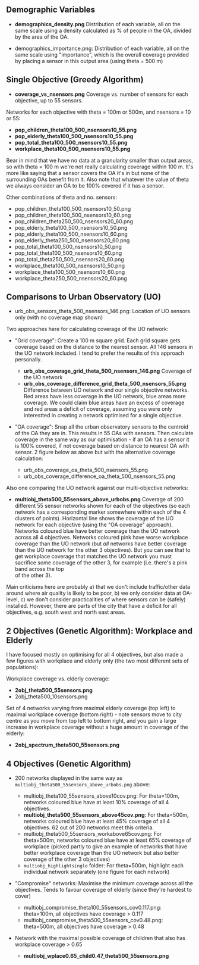 ## Demographic Variables

- **demographics_density.png** Distribution of each variable, all on the same scale using a density
calculated as % of people in the OA, divided by the area of the OA.

- demographics_importance.png: Distribution of each variable, all on the same scale using "importance",
which is the overall coverage provided by placing a sensor in this output area (using theta = 500 m)


## Single Objective (Greedy Algorithm)

- **coverage_vs_nsensors.png** Coverage vs. number of sensors for each objective, up to 55 sensors.

Networks for each objective with theta = 100m or 500m, and nsensors = 10 or 55:

- **pop_children_theta100_500_nsensors10_55.png**
- **pop_elderly_theta100_500_nsensors10_55.png**
- **pop_total_theta100_500_nsensors10_55.png**
- **workplace_theta100_500_nsensors10_55.png**

Bear in mind that we have no data at a granularity smaller than output areas, so with theta = 100 m we're not really calculating coverage within 100 m. It's more like saying that a sensor covers the OA it's in but none of the surrounding OAs benefit from it. Also note that  whatever the value of theta we always consider an OA to be 100% covered if it has a sensor.

Other combinations of theta and no. sensors:

- pop_children_theta100_500_nsensors10_50.png
- pop_children_theta100_500_nsensors10_60.png
- pop_children_theta250_500_nsensors20_60.png
- pop_elderly_theta100_500_nsensors10_50.png
- pop_elderly_theta100_500_nsensors10_60.png
- pop_elderly_theta250_500_nsensors20_60.png
- pop_total_theta100_500_nsensors10_50.png
- pop_total_theta100_500_nsensors10_60.png
- pop_total_theta250_500_nsensors20_60.png
- workplace_theta100_500_nsensors10_50.png
- workplace_theta100_500_nsensors10_60.png
- workplace_theta250_500_nsensors20_60.png


## Comparisons to Urban Observatory (UO)

- urb_obs_sensors_theta_500_nsensors_146.png: Location of UO sensors only (with no coverage map shown)

Two approaches here for calculating coverage of the UO network:

- "Grid coverage": Create a 100 m square grid. Each grid square gets coverage based on the distance to the nearest
sensor. All 146 sensors in the UO network included. I tend to prefer the results of this approach
personally.
  - **urb_obs_coverage_grid_theta_500_nsensors_146.png** Coverage of the UO network
  - **urb_obs_coverage_difference_grid_theta_500_nsensors_55.png** Difference between UO network and our single
  objective networks. Red areas have less coverage in the UO network, blue areas more coverage. We could claim blue areas have an excess of coverage and red areas a deficit of coverage, assuming you were only interestted in creating
  a network optimised for a single objective.

- "OA coverage": Snap all  the urban observatory sensors to the centroid of the OA they are in. This results in 55
OAs with sensors. Then calculate coverage in the same way as our optimisation - if an OA has a sensor it is 100%
covered, if not coverage based on distance to nearest OA with sensor. 2 figure below as above but with the alternative coverage calculation:
  - urb_obs_coverage_oa_theta_500_nsensors_55.png
  - urb_obs_coverage_difference_oa_theta_500_nsensors_55.png

Also one comparing the UO network against our multi-objective networks:

- **multiobj_theta500_55sensors_above_urbobs.png** Coverage of 200 different 55 sensor networks shown for
each of the objectives (so each network has a corresponding marker somewhere within each of the 4 clusters of points). Horizontal line shows the coverage of the UO network for each objective (using the "OA coverage" approach). Networks coloured blue have better coverage than the UO network across all 4 objectives.
Networks coloured pink have worse workplace coverage than the UO network (but _all_ networks have better coverage
than the UO network for the other 3 objectives). But you can see that to get workplace coverage that matches the
UO network you must sacrifice some coverage of the other 3, for example (i.e. there's a pink band across the top  
of the other 3).

Main criticisms here are probably a) that we don't include traffic/other data around where air quality is likely
to be poor, b) we only consider data at OA-level, c) we don't consider practicalities of where sensors can be
(safely) installed. However, there are parts of the city that have a deficit for all objectives, e.g. south west and north east areas.

## 2 Objectives (Genetic Algorithm): Workplace and Elderly

I have focused mostly on optimising for all 4 objectives, but also made a few figures with workplace and elderly
only (the two most different sets of populations):

Workplace coverage vs. elderly coverage:

- **2obj_theta500_55sensors.png**
- 2obj_theta500_10sensors.png

Set of 4 networks varying from maximal elderly coverage  (top left) to maximal workplace coverage (bottom right) -
note sensors move to city centre as you move from top left to bottom right, and you gain a large increase in
workplace coverage without a huge amount in coverage of the elderly:

- **2obj_spectrum_theta500_55sensors.png**


## 4 Objectives (Genetic Algorithm)

- 200 networks displayed in the same way as `multiobj_theta500_55sensors_above_urbobs.png` above:
  - multiobj_theta100_55sensors_above10cov.png: For theta=100m, networks coloured blue have at least 10% coverage
  of all 4 objectives.
  - **multiobj_theta500_55sensors_above45cov.png**: For theta=500m, networks coloured blue have at least 45% coverage of
  all 4 objectives. 62 out of 200 networks meet this criteria.
  - multiobj_theta500_55sensors_workabove65cov.png: For theta=500m, networks coloured blue have at least 65% coverage of workplace (picked partly to give an example of networks that have better workplace coverage than the UO network but also better coverage of the other 3 objectives)
  - `multiobj_highlightsingle` folder: For theta=500m, highlight each individual network separately (one figure for each network)


- "Compromise" networks: Maximise the minimum coverage across all the objectives. Tends to favour coverage of elderly
(since they're hardest to cover)
  - multiobj_compromise_theta100_55sensors_cov0.117.png: theta=100m, all objectives have coverage > 0.117
  - multiobj_compromise_theta500_55sensors_cov0.48.png: theta=500m, all objectives have coverage > 0.48

- Network with the maximal possible coverage of children that also has workplace coverage > 0.65
  - **multiobj_wplace0.65_child0.47_theta500_55sensors.png**
